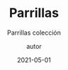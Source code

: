 ---
layout: _parrillas/_parrillas-onepage.njk
permalink: /parrillas-onepage/

title: Parrillas
subtitle: Parrillas colección
image: /assets/static/images/7.jpg
author: autor
date: 2021-05-01
tags: ["page"]
imageAlt: Contacta
descripcion: Contacta con Estructuras modulares.com
---